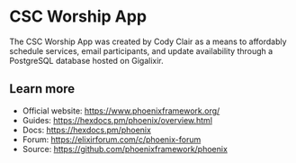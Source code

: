 # CSC Worship App

The CSC Worship App was created by Cody Clair as a means to affordably schedule services, email participants, and update availability
through a PostgreSQL database hosted on Gigalixir. 

## Learn more

  * Official website: https://www.phoenixframework.org/
  * Guides: https://hexdocs.pm/phoenix/overview.html
  * Docs: https://hexdocs.pm/phoenix
  * Forum: https://elixirforum.com/c/phoenix-forum
  * Source: https://github.com/phoenixframework/phoenix
